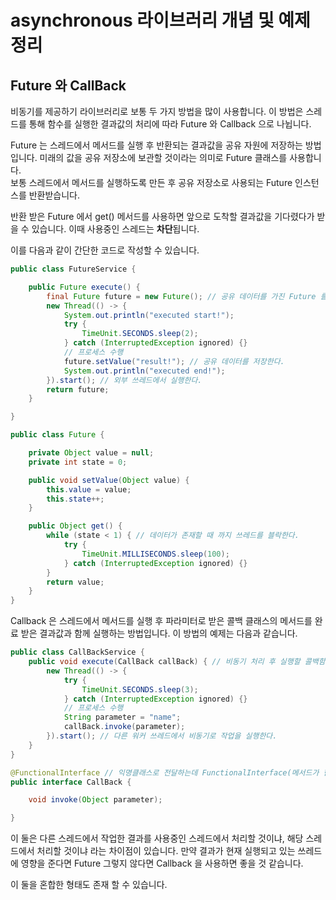 # asynchronous 라이브러리 개념 및 예제 정리

## Future 와 CallBack

비동기를 제공하기 라이브러리로 보통 두 가지 방법을 많이 사용합니다.
이 방법은 스레드를 통해 함수를 실행한 결과값의 처리에 따라 Future 와 Callback 으로 나뉩니다.

Future 는 스레드에서 메서드를 실행 후 반환되는 결과값을 공유 자원에 저장하는 방법입니다.
미래의 값을 공유 저장소에 보관할 것이라는 의미로 Future 클래스를 사용합니다.  
보통 스레드에서 메서드를 실행하도록 만든 후 공유 저장소로 사용되는 Future 인스턴스를 반환받습니다.
  
반환 받은 Future 에서 get() 메서드를 사용하면 앞으로 도착할 결과값을 기다렸다가 받을 수 있습니다.
이때 사용중인 스레드는 **차단**됩니다.

이를 다음과 같이 간단한 코드로 작성할 수 있습니다.

```java
public class FutureService {

    public Future execute() {
        final Future future = new Future(); // 공유 데이터를 가진 Future 를 반환한다.
        new Thread(() -> { 
            System.out.println("executed start!");
            try {
                TimeUnit.SECONDS.sleep(2);
            } catch (InterruptedException ignored) {}
            // 프로세스 수행
            future.setValue("result!"); // 공유 데이터를 저장한다.
            System.out.println("executed end!");
        }).start(); // 외부 쓰레드에서 실행한다.
        return future;
    }

}

public class Future {

    private Object value = null;
    private int state = 0;

    public void setValue(Object value) {
        this.value = value;
        this.state++;
    }

    public Object get() {
        while (state < 1) { // 데이터가 존재할 때 까지 쓰레드를 블락한다.
            try {
                TimeUnit.MILLISECONDS.sleep(100);
            } catch (InterruptedException ignored) {}
        }
        return value;
    }
}
``` 

Callback 은 스레드에서 메서드를 실행 후 파라미터로 받은 콜백 클래스의 메서드를 완료 받은 결과값과 함께 실행하는 방법입니다.
이 방법의 예제는 다음과 같습니다.

```java
public class CallBackService {
    public void execute(CallBack callBack) { // 비동기 처리 후 실행할 콜백함수를 받는다.
        new Thread(() -> {
            try {
                TimeUnit.SECONDS.sleep(3);
            } catch (InterruptedException ignored) {}
            // 프로세스 수행
            String parameter = "name";
            callBack.invoke(parameter);
        }).start(); // 다른 워커 쓰레드에서 비동기로 작업을 실행한다.
    }
}

@FunctionalInterface // 익명클래스로 전달하는데 FunctionalInterface(메서드가 한개) 로 지정하면 Lambda 를 사용할 수 있다.
public interface CallBack {

    void invoke(Object parameter);

}
```

이 둘은 다른 스레드에서 작업한 결과를 사용중인 스레드에서 처리할 것이냐, 해당 스레드에서 처리할 것이냐 라는 차이점이 있습니다.
만약 결과가 현재 실행되고 있는 쓰레드에 영향을 준다면 Future 그렇지 않다면 Callback 을 사용하면 좋을 것 같습니다.

이 둘을 혼합한 형태도 존재 할 수 있습니다.

 




